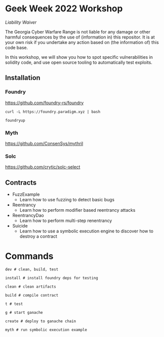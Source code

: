 # Geek Week 2022 Workshop

*Liability Waiver*

The Georgia Cyber Warfare Range is not liable for any damage or other harmful consequences by the use of (information in) this repositor. It is at your own risk if you undertake any action based on (the information of) this code base.

In this workshop, we will show you how to spot specific vulnerabilities in solidity code, and use open source tooling to automatically test exploits.


## Installation

### Foundry
https://github.com/foundry-rs/foundry

```
curl -L https://foundry.paradigm.xyz | bash
```

```
foundryup
```

### Myth
https://github.com/ConsenSys/mythril

### Solc
https://github.com/crytic/solc-select

## Contracts
- FuzzExample
    - Learn how to use fuzzing to detect basic bugs
- Reentrancy
    - Learn how to perform modifier based reentrancy attacks
- ReentrancyDao
    - Learn how to perform multi-step renentrancy
- Suicide
    - Learn how to use a symbolic execution engine to discover how to destroy a contract

# Commands
```
dev # clean, build, test

install # install foundry deps for testing

clean # clean artifacts

build # compile contract

t # test

g # start ganache

create # deploy to ganache chain

myth # run symbolic execution example
```

